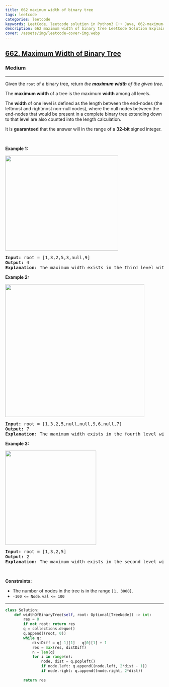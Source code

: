 ```yaml
---
title: 662 maximum width of binary tree
tags: leetcode
categories: leetcode
keywords: LeetCode, leetcode solution in Python3 C++ Java, 662-maximum-width-of-binary-tree solution
description: 662 maximum width of binary tree LeetCode Solution Explained
cover: /assets/img/leetcode-cover-img.webp
---
```





<h2><a href="https://leetcode.com/problems/maximum-width-of-binary-tree/">662. Maximum Width of Binary Tree</a></h2><h3>Medium</h3><hr><div><p>Given the <code>root</code> of a binary tree, return <em>the <strong>maximum width</strong> of the given tree</em>.</p>

<p>The <strong>maximum width</strong> of a tree is the maximum <strong>width</strong> among all levels.</p>

<p>The <strong>width</strong> of one level is defined as the length between the end-nodes (the leftmost and rightmost non-null nodes), where the null nodes between the end-nodes that would be present in a complete binary tree extending down to that level are also counted into the length calculation.</p>

<p>It is <strong>guaranteed</strong> that the answer will in the range of a <strong>32-bit</strong> signed integer.</p>

<p>&nbsp;</p>
<p><strong>Example 1:</strong></p>
<img alt="" src="https://assets.leetcode.com/uploads/2021/05/03/width1-tree.jpg" style="width: 359px; height: 302px;">
<pre><strong>Input:</strong> root = [1,3,2,5,3,null,9]
<strong>Output:</strong> 4
<strong>Explanation:</strong> The maximum width exists in the third level with length 4 (5,3,null,9).
</pre>

<p><strong>Example 2:</strong></p>
<img alt="" src="https://assets.leetcode.com/uploads/2022/03/14/maximum-width-of-binary-tree-v3.jpg" style="width: 442px; height: 422px;">
<pre><strong>Input:</strong> root = [1,3,2,5,null,null,9,6,null,7]
<strong>Output:</strong> 7
<strong>Explanation:</strong> The maximum width exists in the fourth level with length 7 (6,null,null,null,null,null,7).
</pre>

<p><strong>Example 3:</strong></p>
<img alt="" src="https://assets.leetcode.com/uploads/2021/05/03/width3-tree.jpg" style="width: 289px; height: 299px;">
<pre><strong>Input:</strong> root = [1,3,2,5]
<strong>Output:</strong> 2
<strong>Explanation:</strong> The maximum width exists in the second level with length 2 (3,2).
</pre>

<p>&nbsp;</p>
<p><strong>Constraints:</strong></p>

<ul>
	<li>The number of nodes in the tree is in the range <code>[1, 3000]</code>.</li>
	<li><code>-100 &lt;= Node.val &lt;= 100</code></li>
</ul>
</div>

---




```python
class Solution:
    def widthOfBinaryTree(self, root: Optional[TreeNode]) -> int:
        res = 0
        if not root: return res
        q = collections.deque()
        q.append((root, 0))
        while q:
            distDiff = q[-1][1] - q[0][1] + 1
            res = max(res, distDiff)
            n = len(q)
            for i in range(n):
                node, dist = q.popleft()
                if node.left: q.append((node.left, 2*dist - 1))
                if node.right: q.append((node.right, 2*dist))
                    
        return res
```
